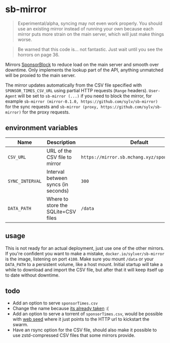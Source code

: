 # sb-mirror

> Experimental/alpha, syncing may not even work properly. You should use an existing mirror instead of running your own because each mirror puts more strain on the main server, which will just make things worse.

> Be warned that this code is... not fantastic. Just wait until you see the horrors on page 36.

Mirrors [SponsorBlock](https://sponsor.ajay.app/) to reduce load on the main server and smooth over downtime. Only implements the lookup part of the API, anything unmatched will be proxied to the main server.

The mirror updates automatically from the CSV file specified with `SPONSOR_TIMES_CSV_URL` using partial HTTP requests (`Range` headers). `User-Agent` will be set to `sb-mirror (...)` if you need to block the mirror, for example `sb-mirror (mirror-0.1.0, https://github.com/sylv/sb-mirror)` for the sync requests and `sb-mirror (proxy, https://github.com/sylv/sb-mirror)` for the proxy requests.

## environment variables

| Name            | Description                         | Default                                         |
| --------------- | ----------------------------------- | ----------------------------------------------- |
| `CSV_URL`       | URL of the CSV file to mirror       | `https://mirror.sb.mchang.xyz/sponsorTimes.csv` |
| `SYNC_INTERVAL` | Interval between syncs (in seconds) | `300`                                           |
| `DATA_PATH`     | Where to store the SQLite+CSV files | `/data`                                         |

## usage

This is not ready for an actual deployment, just use one of the other mirrors. If you're confident you want to make a mistake, `docker.io/sylver/sb-mirror` is the image, listening on port `4100`. Make sure you mount `/data` or your `DATA_PATH` to a persistent volume, like a host mount. Initial startup will take a while to download and import the CSV file, but after that it will keep itself up to date without downtime.

## todo

- Add an option to serve `sponsorTimes.csv`
- Change the name because [its already taken](https://github.com/mchangrh/sb-mirror) :(
- Add an option to serve a torrent of `sponsorTimes.csv`, would be possible with [web seed](https://getright.com/seedtorrent.html) where it just points to the HTTP url to kickstart the swarm.
- Have an rsync option for the CSV file, should also make it possible to use zstd-compressed CSV files that some mirrors provide.

